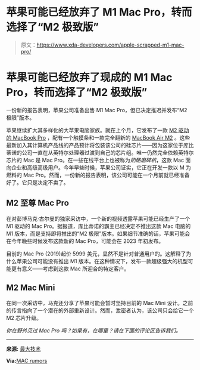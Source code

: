 # 苹果可能已经放弃了 M1 Mac Pro，转而选择了“M2 极致版”

> 原文：<https://www.xda-developers.com/apple-scrapped-m1-mac-pro/>

# 苹果可能已经放弃了现成的 M1 Mac Pro，转而选择了“M2 极致版”

一份新的报告表明，苹果公司准备出售 M1 Mac Pro，但已决定推迟并发布“M2 极限”版本。

苹果继续扩大其多样化的大苹果电脑家族。就在上个月，它发布了一款 [M2 驱动的 MacBook Pro](https://www.xda-developers.com/best-places-buy-macbook-pro-13-2022/) ，配有一个触摸条和一款完全翻新的 [MacBook Air M2](https://www.xda-developers.com/best-deals-macbook-air-2022/) 。这些最新加入其计算机产品线的产品预计将包装该公司的硅芯片——因为这家位于库比蒂诺的公司一直在从英特尔处理器过渡到自己的芯片组。唯一仍然完全依赖英特尔芯片的 Mac 是 Mac Pro。在一些在线平台上也被称为*奶酪磨碎机*，这款 Mac 面向企业和高级高级用户。今年早些时候，苹果公司证实，它正在开发一款以 M 为燃料的 Mac Pro。然而，一份新的报告表明，该公司可能在一个月前就已经准备好了。它只是决定不卖了。

## M2 至尊 Mac Pro

在对彭博马克·古尔曼的独家采访中，一个新的视频透露苹果可能已经生产了一个 M1 驱动的 Mac Pro。据报道，库比蒂诺的霸主已经决定不推出这款 Mac 电脑的 M1 版本，而是支持即将推出的“M2 极限”版本。如果细节准确的话，苹果可能会在今年晚些时候发布这款新的 Mac Pro，可能会在 2023 年初发布。

目前的 Mac Pro (2019)起价 5999 美元，显然不是针对普通用户的。这解释了为什么苹果公司可能没有推出 M1 版本。在这种情况下，发布一款超级强大的机型可能更有意义——考虑到这款 Mac 所迎合的特定客户。

## M2 Mac Mini

在同一次采访中，马克还分享了苹果可能会暂时坚持目前的 Mac Mini 设计。之前的传言指向了一个潜在的外部重新设计。然而，泄密者认为，该公司只会给它一个 M2 芯片升级。

*你在野外见过 Mac Pro 吗？如果有，在哪里？请在下面的评论区告诉我们。*

* * *

**来源:** [最大技术](https://youtu.be/friXv1qFyMY)

**Via:**[MAC rumors](https://www.macrumors.com/2022/07/26/mac-pro-m1-ready-to-go-mac-mini-redesign/)